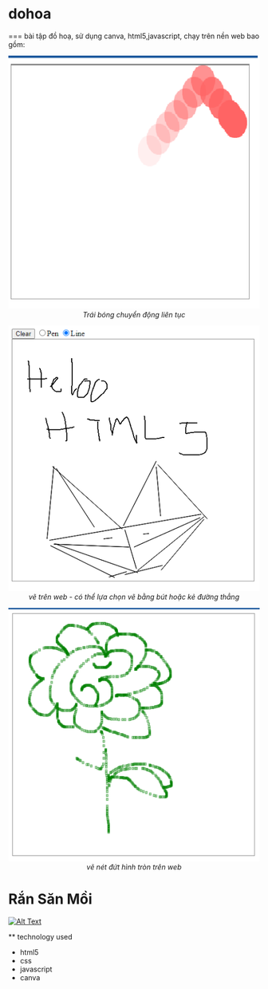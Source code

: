 # dohoa
=== bài tập đồ hoạ, sử dụng canva, html5,javascript,
chạy trên nền web bao gồm: 


<p align="center">
  <img src="pic/bongchuyendong2.png" width=600><br/>
  <i> Trái bóng chuyển động liên tục</i>
</p>

<p align="center">
  <img src="pic/vetrenweb.png" width=600><br/>
  <i>vẽ trên web - có thể lựa chọn vẽ bằng bút hoặc kẻ đường thẳng</i>
</p>

<p align="center">
  <img src="pic/vetrenweb2.png" width=600><br/>
  <i>vẽ nét đứt hình tròn trên web</i>
</p>


# Rắn Săn Mồi
[![Alt Text](https://img.youtube.com/vi/5BzDX5n4RuA/0.jpg)](https://www.youtube.com/watch?v=5BzDX5n4RuA)

** technology used
  - html5
  - css
  - javascript
  - canva

